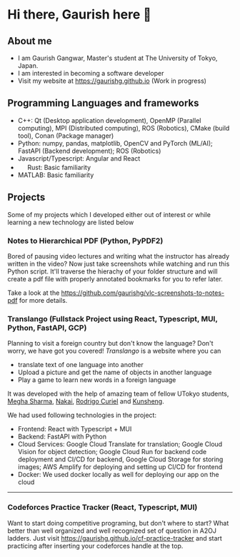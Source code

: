 # Hi there, Gaurish here 👋


<!--
**gaurishg/gaurishg** is a ✨ _special_ ✨ repository because its `README.md` (this file) appears on your GitHub profile.

Here are some ideas to get you started:

- 🔭 I’m currently working on ...
- 🌱 I’m currently learning ...
- 👯 I’m looking to collaborate on ...
- 🤔 I’m looking for help with ...
- 💬 Ask me about ...
- 📫 How to reach me: ...
- 😄 Pronouns: ...
- ⚡ Fun fact: ...
-->

## About me
- I am Gaurish Gangwar, Master's student at The University of Tokyo, Japan. 
- I am interested in becoming a software developer
- Visit my website at https://gaurishg.github.io (Work in progress)


## Programming Languages and frameworks
- C++:  Qt (Desktop application development), OpenMP (Parallel computing), MPI (Distributed computing), ROS (Robotics), CMake (build tool), Conan (Package manager)
- Python: numpy, pandas, matplotlib, OpenCV and PyTorch (ML/AI); FastAPI (Backend development); ROS (Robotics)
- Javascript/Typescript: Angular and React
- <img class="inline-logo" src="https://github.com/rust-lang/rust-artwork/blob/master/logo/rust-logo-32x32-blk.png?raw=true" height="17rem"> Rust: Basic familiarity
- MATLAB: Basic familiarity

## Projects
Some of my projects which I developed either out of interest or while learning a new technology are listed below

### Notes to Hierarchical PDF (Python, PyPDF2)
Bored of pausing video lectures and writing what the instructor has already written in the video? Now just take screenshots while watching and run this Python script. It'll traverse the hierachy of your folder structure and will create a pdf file with properly annotated bookmarks for you to refer later.

Take a look at the https://github.com/gaurishg/vlc-screenshots-to-notes-pdf for more details.



### Translango (Fullstack Project using React, Typescript, MUI, Python, FastAPI, GCP)
Planning to visit a foreign country but don't know the language? Don't worry, we have got you covered!
*Translango* is a website where you can 
- translate text of one language into another
- Upload a picture and get the name of objects in another language
- Play a game to learn new words in a foreign language

It was developed with the help of amazing team of fellow UTokyo students, [Megha Sharma](https://github.com/ms3744), [Nakai](https://github.com/nnaakkaaii), [Rodrigo Curiel](https://github.com/ccurielrodrigo) and [Kunsheng](https://github.com/likunsheng).

We had used following technologies in the project:
- Frontend: React with Typescript + MUI 
- Backend: FastAPI with Python
- Cloud Services: Google Cloud Translate for translation; Google Cloud Vision for object detection; Google Cloud Run for backend code deployment and CI/CD for backend, Google Cloud Storage for storing images; AWS Amplify for deploying and setting up CI/CD for frontend
- Docker: We used docker locally as well for deploying our app on the cloud
<hr>




### Codeforces Practice Tracker (React, Typescript, MUI)
Want to start doing competitive programing, but don't where to start? What better than well organized and well recognized set of question in A2OJ ladders. Just visit https://gaurishg.github.io/cf-practice-tracker and start practicing after inserting your codeforces handle at the top.

